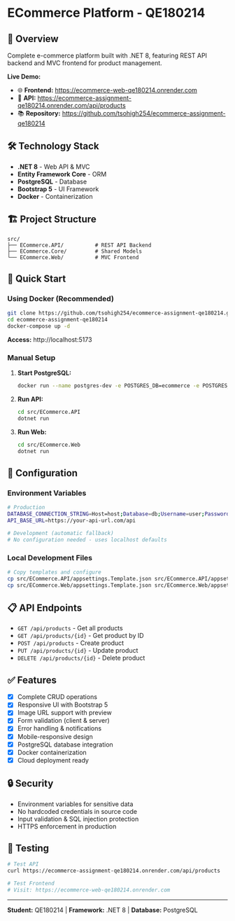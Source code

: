 # ECommerce Platform - QE180214

## 🎯 Overview
Complete e-commerce platform built with .NET 8, featuring REST API backend and MVC frontend for product management.

**Live Demo:**
- 🌐 **Frontend:** https://ecommerce-web-qe180214.onrender.com
- 🔗 **API:** https://ecommerce-assignment-qe180214.onrender.com/api/products
- 📚 **Repository:** https://github.com/tsohigh254/ecommerce-assignment-qe180214

## 🛠️ Technology Stack
- **.NET 8** - Web API & MVC
- **Entity Framework Core** - ORM
- **PostgreSQL** - Database
- **Bootstrap 5** - UI Framework
- **Docker** - Containerization

## 🏗️ Project Structure
```
src/
├── ECommerce.API/          # REST API Backend
├── ECommerce.Core/         # Shared Models  
└── ECommerce.Web/          # MVC Frontend
```

## 🚀 Quick Start

### Using Docker (Recommended)
```bash
git clone https://github.com/tsohigh254/ecommerce-assignment-qe180214.git
cd ecommerce-assignment-qe180214
docker-compose up -d
```
**Access:** http://localhost:5173

### Manual Setup
1. **Start PostgreSQL:**
   ```bash
   docker run --name postgres-dev -e POSTGRES_DB=ecommerce -e POSTGRES_USER=postgres -e POSTGRES_PASSWORD=dev123 -p 5432:5432 -d postgres:13
   ```

2. **Run API:**
   ```bash
   cd src/ECommerce.API
   dotnet run
   ```

3. **Run Web:**
   ```bash
   cd src/ECommerce.Web
   dotnet run
   ```

## 🔧 Configuration

### Environment Variables
```bash
# Production
DATABASE_CONNECTION_STRING=Host=host;Database=db;Username=user;Password=pass
API_BASE_URL=https://your-api-url.com/api

# Development (automatic fallback)
# No configuration needed - uses localhost defaults
```

### Local Development Files
```bash
# Copy templates and configure
cp src/ECommerce.API/appsettings.Template.json src/ECommerce.API/appsettings.Development.json
cp src/ECommerce.Web/appsettings.Template.json src/ECommerce.Web/appsettings.Development.json
```

## 📋 API Endpoints
- `GET /api/products` - Get all products
- `GET /api/products/{id}` - Get product by ID
- `POST /api/products` - Create product
- `PUT /api/products/{id}` - Update product
- `DELETE /api/products/{id}` - Delete product

## ✅ Features
- [x] Complete CRUD operations
- [x] Responsive UI with Bootstrap 5
- [x] Image URL support with preview
- [x] Form validation (client & server)
- [x] Error handling & notifications
- [x] Mobile-responsive design
- [x] PostgreSQL database integration
- [x] Docker containerization
- [x] Cloud deployment ready

## 🔒 Security
- Environment variables for sensitive data
- No hardcoded credentials in source code
- Input validation & SQL injection protection
- HTTPS enforcement in production

## 🧪 Testing
```bash
# Test API
curl https://ecommerce-assignment-qe180214.onrender.com/api/products

# Test Frontend
# Visit: https://ecommerce-web-qe180214.onrender.com
```

---
**Student:** QE180214 | **Framework:** .NET 8 | **Database:** PostgreSQL